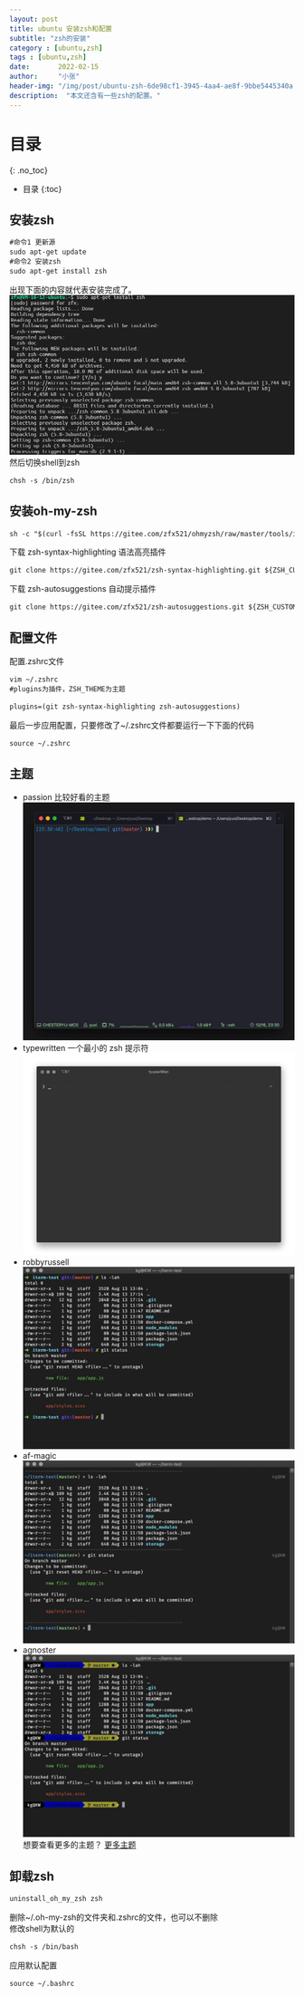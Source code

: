 ```yaml
---
layout: post
title: ubuntu 安装zsh和配置
subtitle: "zsh的安装"
category : [ubuntu,zsh]
tags : [ubuntu,zsh]
date:       2022-02-15
author:     "小张"
header-img: "/img/post/ubuntu-zsh-6de98cf1-3945-4aa4-ae8f-9bbe5445340a.png"
description:  "本文还含有一些zsh的配置。"
---
```


# 目录
{: .no_toc}

* 目录
{:toc}


## 安装zsh
``` txt
#命令1 更新源
sudo apt-get update
#命令2 安装zsh
sudo apt-get install zsh
```
出现下面的内容就代表安装完成了。
![zsh1-5c1dc411-c63c-472b-b864-0517e85c0929](/img/post/zsh1-5c1dc411-c63c-472b-b864-0517e85c0929.png)
然后切换shell到zsh
```txt
chsh -s /bin/zsh
```

## 安装oh-my-zsh
``` txt
sh -c "$(curl -fsSL https://gitee.com/zfx521/ohmyzsh/raw/master/tools/install.sh)"
```
下载 zsh-syntax-highlighting 语法高亮插件
``` txt
git clone https://gitee.com/zfx521/zsh-syntax-highlighting.git ${ZSH_CUSTOM:-~/.oh-my-zsh}/plugins/zsh-syntax-highlighting
```
下载 zsh-autosuggestions 自动提示插件
```txt
git clone https://gitee.com/zfx521/zsh-autosuggestions.git ${ZSH_CUSTOM:-~/.oh-my-zsh}/plugins/zsh-autosuggestions
```
## 配置文件
配置.zshrc文件
```txt
vim ~/.zshrc
#plugins为插件，ZSH_THEME为主题
```
```txt
plugins=(git zsh-syntax-highlighting zsh-autosuggestions)
```
最后一步应用配置，只要修改了~/.zshrc文件都要运行一下下面的代码
```txt
source ~/.zshrc
```

## 主题
- passion 比较好看的主题
![zsh-passion-6c84854c-ace8-4746-8a42-2431ddee0db7](/img/post/zsh-passion-6c84854c-ace8-4746-8a42-2431ddee0db7.gif)
- typewritten 一个最小的 zsh 提示符
![zsh-typewritten-96a1c7b3-1f5b-46aa-81c7-c54c559da83a](/img/post/zsh-typewritten-96a1c7b3-1f5b-46aa-81c7-c54c559da83a.gif)
- robbyrussell
![zsh2-d3255e2a-f78b-4a0e-8205-29261b5b73f7](/img/post/zsh2-d3255e2a-f78b-4a0e-8205-29261b5b73f7.jpg)
- af-magic
![zsh3-cfaea2e2-cf29-468e-9bec-e6fc40936816](/img/post/zsh3-cfaea2e2-cf29-468e-9bec-e6fc40936816.jpg)
- agnoster
![zsh4-cd86cc26-26c4-4319-88b7-3e5e6be71037](/img/post/zsh4-cd86cc26-26c4-4319-88b7-3e5e6be71037.jpg)
想要查看更多的主题？ [更多主题](https://github.com/ohmyzsh/ohmyzsh/wiki/themes)

## 卸载zsh
```txt
uninstall_oh_my_zsh zsh
```
删除~/.oh-my-zsh的文件夹和.zshrc的文件，也可以不删除  
修改shell为默认的
```txt
chsh -s /bin/bash
```
应用默认配置
```txt
source ~/.bashrc
```